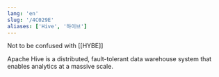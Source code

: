 ```yaml
---
lang: 'en'
slug: '/4C029E'
aliases: ['Hive', '하이브']
---
```


Not to be confused with [[HYBE]]

Apache Hive is a distributed, fault-tolerant data warehouse system that enables analytics at a massive scale.
